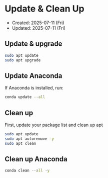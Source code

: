 # Update & Clean Up
- Created: 2025-07-11 (Fri)
- Updated: 2025-07-11 (Fri)

## Update & upgrade 
```bash
sudo apt update
sudo apt upgrade
```
## Update Anaconda
If Anaconda is installed, run:
```bash
conda update --all
```
## Clean up
First, update your package list and clean up apt
```bash
sudo apt update
sudo apt autoremove -y
sudo apt clean
```
## Clean up Anaconda
```bash
conda clean --all -y
```
